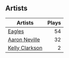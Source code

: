 ## Artists
Artists | Plays 
----- | -----: 
[Eagles](/artists/eagles-59842) | 54
[Aaron Neville](/artists/aaron-neville-384) | 32
[Kelly Clarkson](/artists/kelly-clarkson-34788) | 2

